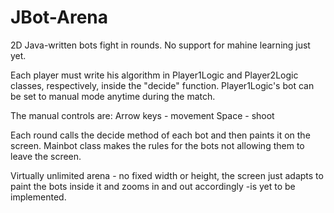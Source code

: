 # JBot-Arena
2D Java-written bots fight in rounds. No support for mahine learning just yet.

Each player must write his algorithm in  Player1Logic and Player2Logic classes, respectively, inside the "decide" function.
Player1Logic's bot can be set to manual mode anytime during the match.

The manual controls are:
Arrow keys - movement
Space - shoot

Each round calls the decide method of each bot and then paints it on the screen. 
Mainbot class makes the rules for the bots not allowing them to leave the screen.


Virtually unlimited arena - no fixed width or height, the screen just adapts to paint the bots inside it and zooms in and out accordingly -is yet to be implemented.
